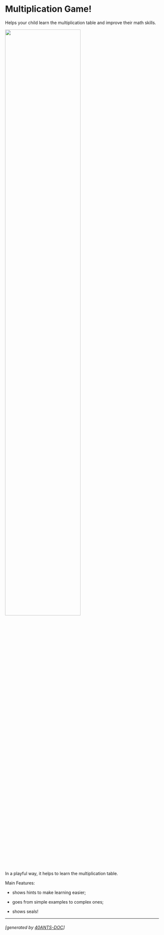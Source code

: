 <a id="x-28MULTIPLICATION-DOCS-2FINDEX-3A-40README-2040ANTS-DOC-2FLOCATIVES-3ASECTION-29"></a>

# Multiplication Game!

Helps your child learn the multiplication table and improve their math skills.

<img src="static/demo.gif" width="70%"/>

In a playful way, it helps to learn the multiplication table.

Main Features:

* shows hints to make learning easier;

* goes from simple examples to complex ones;

* shows seals!


* * *
###### [generated by [40ANTS-DOC](https://40ants.com/doc/)]
